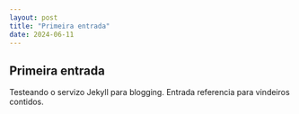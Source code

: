 ```yaml
---
layout: post
title: "Primeira entrada"
date: 2024-06-11
---
```


## Primeira entrada

Testeando o servizo Jekyll para blogging. Entrada referencia para vindeiros contidos. 
